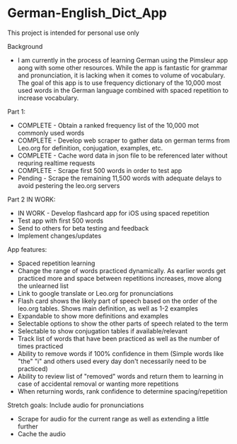 # German-English_Dict_App
 This project is intended for personal use only
 
 Background
 - I am currently in the process of learning German using the Pimsleur app aong with some other resources. While the app is fantastic for grammar and pronunciation, it is lacking when it comes to volume of vocabulary. The goal of this app is to use frequency dictionary of the 10,000 most used words in the German language combined with spaced repetition to increase vocabulary.



Part 1:
- COMPLETE - Obtain a ranked frequency list of the 10,000 mot commonly used words
- COMPLETE - Develop web scraper to gather data on german terms from Leo.org for definition, conjugation, examples, etc.
- COMPLETE - Cache word data in json file to be referenced later without requring realtime requests
- COMPLETE - Scrape first 500 words in order to test app
- Pending - Scrape the remaining 11,500 words with adequate delays to avoid pestering the leo.org servers

Part 2 IN WORK:
- IN WORK - Develop flashcard app for iOS using spaced repetition
- Test app with first 500 words
- Send to others for beta testing and feedback
- Implement changes/updates

App features:
- Spaced repetition learning
- Change the range of words practiced dynamically. As earlier words get practiced more and space between repetitions increases, move along the unlearned list
- Link to google translate or Leo.org for pronunciations
- Flash card shows the likely part of speech based on the order of the leo.org tables. Shows main definition, as well as 1-2 examples
- Expandable to show more definitions and examples
- Selectable options to show the other parts of speech related to the term
- Selectable to show conjugation tables if available/relevant
- Track list of words that have been practiced as well as the number of times practiced
- Ability to remove words if 100% confidence in them (Simple words like "the" "i" and others used every day don't necessarily need to be practiced)
- Ability to review list of "removed" words and return them to learning in case of accidental removal or wanting more repetitions
- When returning words, rank confidence to determine spacing/repetition


Stretch goals:
Include audio for pronunciations
- Scrape for audio for the current range as well as extending a little further
- Cache the audio
